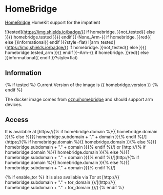 # HomeBridge

[HomeBridge](https://homebridge.io/) HomeKit support for the impatient

![tested](https://img.shields.io/badge/{{ if homebridge. }}not_tested{{ else }}{{ homebridge.tested }}{{ endif }}-None_Arm-{{ if homebridge. }}red{{ else }}informational{{ endif }}?style=flat)
![arm_tested](https://img.shields.io/badge/{{ if homebridge. }}not_tested{{ else }}{{ homebridge.tested_arm }}{{ endif }}-Arm-{{ if homebridge. }}red{{ else }}informational{{ endif }}?style=flat)

## Information

{% if tested %}
Current Version of the image is {{ homebridge.version }}
{% endif %}

The docker image comes from [oznu/homebridge](https://hub.docker.com/r/oznu/homebridge) and should support arm devices.

## Access

It is available at [https://{% if homebridge.domain %}{{ homebridge.domain }}{% else %}{{ homebridge.subdomain + "." + domain }}{% endif %}/](https://{% if homebridge.domain %}{{ homebridge.domain }}{% else %}{{ homebridge.subdomain + "." + domain }}{% endif %}/) or [http://{% if homebridge.domain %}{{ homebridge.domain }}{% else %}{{ homebridge.subdomain + "." + domain }}{% endif %}/](http://{% if homebridge.domain %}{{ homebridge.domain }}{% else %}{{ homebridge.subdomain + "." + domain }}{% endif %}/)

{% if enable_tor %}
It is also available via Tor at [http://{{ homebridge.subdomain + "." + tor_domain }}/](http://{{ homebridge.subdomain + "." + tor_domain }}/)
{% endif %}
